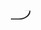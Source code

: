 <div class="person">
  <div class="person__neck">
    <div class="person__head">
      <div class="person__face"></div>
    </div>
  </div>
</div>

<style>
  .demo {
    background-color: #f8e8d9;

    --black: #00202a;
    --grey: #003444;
    --light-grey: #547d8f;
    --white: #f8f8f8;
    --blue: #2348cd;
    --dark-blue: #013344;
    --light-blue: #0ef3bd;
    --skin: #f77676;
    --dark-skin: #cc3c40;
    --light-skin: #f3af9f;
    --light-red: #eab1ae;
  }

  .person, .person::before, .person::after, .person *, .person *::after, .person *::before {
    position: absolute;
    content: '';
  }



  /* PERSON */
  /* coat */
  .person {
    top: 50%; left: 50%;
    width: 225px; height: 70px;
    background: 
      /* line */
      linear-gradient(125deg, transparent 120px, var(--light-blue) 121px, var(--light-blue) 122px, transparent 123px) 0 21px no-repeat,
      /* fabric */
      conic-gradient(from 141deg at 75% 0%, var(--blue) 107deg, transparent 0);
    translate: -85px 60px;
  }

  /* collar */
  .person::before {
    top: 68px; left: -1px;
    width: 198px; height: 51px;
    background: linear-gradient(196deg, var(--white) 54%, transparent 0);
    border-radius: 0 20px 30px 0;
    transform-origin: top left;
    rotate: -38deg;
    z-index: 1;
  }

  /* line */
  .person::after {
    top: 42px; left: 46px;
    width: 150px; height: 2px;
    background: var(--light-red);
    transform-origin: top left;
    rotate: -28deg;
    z-index: 1;
  }

  /* neck */
  .person__neck {
    top: -94px; right: 126px;
    width: 104px; height: 90px;
    background: 
      /* line */
      linear-gradient(120deg, transparent calc(55% - 1px), var(--dark-skin) 55%, var(--dark-skin) calc(55% + 1px), transparent calc(55% + 2px)) 0 9px / 100% 63px no-repeat,
      /* skin */
      conic-gradient(from 20deg at 13% 58%, var(--dark-skin) 8%, var(--skin) 8% 50%, transparent 0);
    transform-origin: top right;
    rotate: -30deg;
  }

  /* hair */
  .person__neck::before {
    top: -177px; left: 38px;
    width: 110px; aspect-ratio: 1/1;
    background: var(--dark-blue);
    border-radius: 50%;
    box-shadow: inset 5px 40px 0 -10px var(--blue);
  }

  /* ear */
  .person__neck::after {
    top: -40px; left: 90px;
    width: 50px; aspect-ratio: 1/1;
    background: 
      /* pinna */
      conic-gradient(from 180deg, var(--skin) 90deg, transparent 0),
      radial-gradient(transparent 8px, var(--dark-skin) 9px, var(--dark-skin) 10px, transparent 11px),
      /* skin */
      linear-gradient(90deg, var(--skin) 59%, var(--light-skin) calc(59% + 1px));
    border-radius: 50%;
    rotate: 30deg;
  }

  /* head */
  .person__head {
    top: -75px; left: -37px;
    width: 150px; height: 106px;
    background: radial-gradient(circle, var(--skin) 70%, transparent 0) -11px 59px / 160px 160px no-repeat, var(--light-skin);
    border-radius: 60% 40% 20% 20% / 70% 70% 20% 20%;
    transform-origin: top left;
    rotate: -15deg;
  }

  /* hair */
  .person__head::before {
    top: 42px; left: 82px;
    width: 76px; height: 71px;
    background: 
      /* line */
      linear-gradient(93deg, transparent 63px, var(--blue) 64px, var(--blue) 65px, transparent 66px) 0 0 / 100% 57px no-repeat,
      /* hair */
      conic-gradient(from 59deg at 2% 60%, var(--dark-blue) 63deg, transparent 64deg);
    border-radius: 0 0 17px 0;
    transform-origin: top left;
    rotate: -15deg;
  }

  /* smile */
  .person__head::after {
    top: 27px; left: 13px;
    width: 30px; height: 13px;
    border-radius: 0 0 60% 0 / 0 0 100% 0;
    border-color: var(--grey);
    border-width: 0 2px 2px 0;
    border-style: solid;
    transform-origin: top left;
    rotate: 45deg;
  }

  /* brow */
  .person__face {
    top: 26px; left: 63px;
    width: 51px; height: 5px;
    background: var(--dark-blue);
    rotate: 45deg;
  }

  /* eye */
  .person__face::before {
    top: 11px; left: 0;
    width: 25px; height: 12px;
    background: linear-gradient(90deg, var(--black) 50%, var(--white) 50%);
    border-radius: 0 0 99em 99em;
  }

  /* nose */
  .person__face::after {
    top: 16px; left: -34px;
    width: 24px; height: 36px;
    background: conic-gradient(from 170deg at 73% 0%, var(--dark-skin) 40deg, transparent 0);
    border-radius: 0 0 0 4px;
  }

</style>